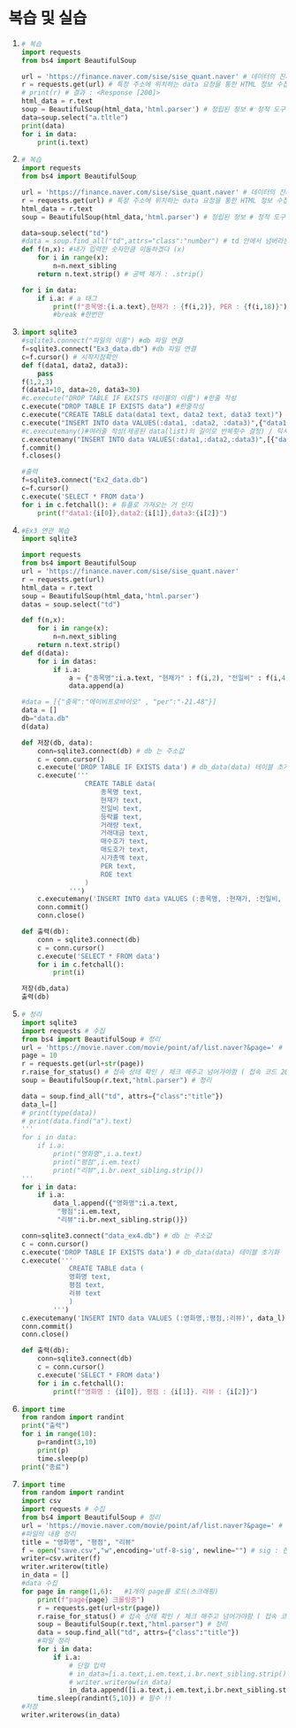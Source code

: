 # 복습 및 실습

1. ```python
   # 복습
   import requests
   from bs4 import BeautifulSoup
   
   url = 'https://finance.naver.com/sise/sise_quant.naver' # 데이터의 진짜 위치 ( 주소 )
   r = requests.get(url) # 특정 주소에 위치하는 data 요청을 통한 HTML 정보 수집
   # print(r) # 결과 : <Response [200]>
   html_data = r.text
   soup = BeautifulSoup(html_data,'html.parser') # 정립된 정보 # 정적 도구
   data=soup.select("a.tltle")
   print(data)
   for i in data:
       print(i.text)
   ```

2. ```python
   # 복습
   import requests
   from bs4 import BeautifulSoup
   
   url = 'https://finance.naver.com/sise/sise_quant.naver' # 데이터의 진짜 위치 ( 주소 )
   r = requests.get(url) # 특정 주소에 위치하는 data 요청을 통한 HTML 정보 수집
   html_data = r.text
   soup = BeautifulSoup(html_data,'html.parser') # 정립된 정보 # 정적 도구
   
   data=soup.select("td")
   #data = soup.find_all("td",attrs="class":"number") # td 안에서 넘버라는 클래스 요소만 가져오곗다
   def f(n,x): #내가 입력한 숫자만큼 이동하겠다 (x)
       for i in range(x):
           n=n.next_sibling
       return n.text.strip() # 공백 제거 : .strip()
   
   for i in data:
       if i.a: # a 태그
           print(f"종목명:{i.a.text},현재가 : {f(i,2)}, PER : {f(i,18)}")
           #break #한번만
   
   ```

3. ```python
   import sqlite3
   #sqlite3.connect("파일의 이름") #db 파일 연결
   f=sqlite3.connect("Ex3_data.db") #db 파일 연결
   c=f.cursor() # 시작지점확인
   def f(data1, data2, data3):
       pass
   f(1,2,3)
   f(data1=10, data=20, data3=30)
   #c.execute("DROP TABLE IF EXISTS 테이블의 이름") #한줄 작성
   c.execute("DROP TABLE IF EXISTS data") #한줄작성
   c.execute("CREATE TABLE data(data1 text, data2 text, data3 text)") # db의 테이블 생성
   c.execute("INSERT INTO data VALUES(:data1, :data2, :data3)",{"data1":10,"data2":20,"data3":30})
   #c.executemany()#여러줄 작성(제공된 data(list)의 길이로 반복횟수 결정) / 딕셔너리를 포함하는 리스트를 입력받는다
   c.executemany("INSERT INTO data VALUES(:data1,:data2,:data3)",[{"data1":10,"data2":20,"data3":30},{"data1":10,"data2":20,"data3":30},{"data1":10,"data2":20,"data3":30}])
   f.commit()
   f.closes()
   
   #출력
   f=sqlite3.connect("Ex2_data.db")
   c=f.cursor()
   c.execute('SELECT * FROM data')
   for i in c.fetchall(): # 튜플로 가져오는 거 인지
       print(f"data1:{i[0]},data2:{i[1]},data3:{i[2]}")
   ```

4. ```python
   #Ex3 연관 복습
   import sqlite3
   
   import requests
   from bs4 import BeautifulSoup
   url = 'https://finance.naver.com/sise/sise_quant.naver'
   r = requests.get(url)
   html_data = r.text
   soup = BeautifulSoup(html_data,'html.parser')
   datas = soup.select("td")
   
   def f(n,x):
       for i in range(x):
           n=n.next_sibling
       return n.text.strip()
   def d(data):
       for i in datas:
           if i.a:
               a = {"종목명":i.a.text, "현재가" : f(i,2), "전일비" : f(i,4),"등락률" : f(i,6),"거래량" : f(i,8),"거래대금" : f(i,10),"매수호가" : f(i,12),"매도호가" : f(i,14),"시가총액" : f(i,16),"PER" : f(i,18),"ROE" : f(i,20)}
               data.append(a)
   
   #data = [{"종목":"에이비프로바이오" , "per":"-21.48"}]
   data = []
   db="data.db"
   d(data)
   
   def 저장(db, data):
       conn=sqlite3.connect(db) # db 는 주소값
       c = conn.cursor()
       c.execute('DROP TABLE IF EXISTS data') # db_data(data) 테이블 초기화
       c.execute('''
                   CREATE TABLE data(
                       종목명 text,
                       현재가 text,
                       전일비 text,
                       등락률 text,
                       거래량 text,
                       거래대금 text,
                       매수호가 text,
                       매도호가 text,
                       시가총액 text,
                       PER text,
                       ROE text
                   ) 
               ''')
       c.executemany('INSERT INTO data VALUES (:종목명, :현재가, :전일비, :등락률, :거래량, :거래대금, :매수호가, :매도호가, :시가총액, :PER, :ROE)', data)
       conn.commit()
       conn.close()
   
   def 출력(db):
       conn = sqlite3.connect(db)
       c = conn.cursor()
       c.execute('SELECT * FROM data')
       for i in c.fetchall():
           print(i)
   
   저장(db,data)
   출력(db)
   ```

5. ```python
   # 정리
   import sqlite3
   import requests # 수집
   from bs4 import BeautifulSoup # 정리
   url = 'https://movie.naver.com/movie/point/af/list.naver?&page=' # 파일 이름
   page = 10
   r = requests.get(url+str(page))
   r.raise_for_status() # 접속 상태 확인 / 체크 해주고 넘어가야함 ( 접속 코드 200 아닐시 예외 발생 )
   soup = BeautifulSoup(r.text,"html.parser") # 정리
   
   data = soup.find_all("td", attrs={"class":"title"})
   data_l=[]
   # print(type(data))
   # print(data.find("a").text)
   '''
   for i in data:
       if i.a:
           print("영화명",i.a.text)
           print("평점",i.em.text)
           print("리뷰",i.br.next_sibling.strip())
   '''
   for i in data:
       if i.a:
           data_l.append({"영화명":i.a.text,
            "평점":i.em.text,
            "리뷰":i.br.next_sibling.strip()})
   
   conn=sqlite3.connect("data_ex4.db") # db 는 주소값
   c = conn.cursor()
   c.execute('DROP TABLE IF EXISTS data') # db_data(data) 테이블 초기화
   c.execute('''
               CREATE TABLE data (
               영화명 text,
               평점 text,
               리뷰 text
               ) 
           ''')
   c.executemany('INSERT INTO data VALUES (:영화명,:평점,:리뷰)', data_l)
   conn.commit()
   conn.close()
   
   def 출력(db):
       conn=sqlite3.connect(db)
       c = conn.cursor()
       c.execute('SELECT * FROM data')
       for i in c.fetchall():
           print(f"영화명 : {i[0]}, 평점 : {i[1]}. 리뷰 : {i[2]}")
   
   
   ```

6. ```python
   import time
   from random import randint
   print("출력")
   for i in range(10):
       p=randint(3,10)
       print(p)
       time.sleep(p)
   print("종료")
   
   ```

7. ```python
   import time
   from random import randint
   import csv
   import requests # 수집
   from bs4 import BeautifulSoup # 정리
   url = 'https://movie.naver.com/movie/point/af/list.naver?&page=' # 파일 이름
   #파일의 내용 정리
   title = "영화명", "평점", "리뷰"
   f = open("save.csv","w",encoding='utf-8-sig', newline="") # sig : 한글 쓸려면 붙여야함
   writer=csv.writer(f)
   writer.writerow(title)
   in_data = []
   #data 수집
   for page in range(1,6):   #1개의 page를 로드(스크래핑)
       print(f"page{page} 크롤링중")
       r = requests.get(url+str(page))
       r.raise_for_status() # 접속 상태 확인 / 체크 해주고 넘어가야함 ( 접속 코드 200 아닐시 예외 발생 )
       soup = BeautifulSoup(r.text,"html.parser") # 정리
       data = soup.find_all("td", attrs={"class":"title"})
       #파일 정리
       for i in data:
           if i.a:
               # 단일 입력
               # in_data=[i.a.text,i.em.text,i.br.next_sibling.strip()]
               # writer.writerow(in_data)
               in_data.append([i.a.text,i.em.text,i.br.next_sibling.strip()])
       time.sleep(randint(5,10)) # 필수 !!
   #저장
   writer.writerows(in_data)
   ```

   